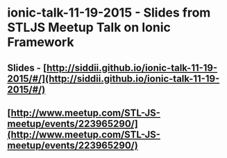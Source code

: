 # ionic-talk-11-19-2015 - Slides from STLJS Meetup Talk on Ionic Framework

## Slides - [http://siddii.github.io/ionic-talk-11-19-2015/#/](http://siddii.github.io/ionic-talk-11-19-2015/#/)

## [http://www.meetup.com/STL-JS-meetup/events/223965290/](http://www.meetup.com/STL-JS-meetup/events/223965290/)
